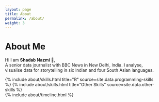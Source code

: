 ```yaml
---
layout: page
title: About
permalink: /about/
weight: 3
---
```


# **About Me**

Hi I am **Shadab Nazmi** :wave:,<br>
A senior data journalist with BBC News in New Delhi, India. I analyse, visualise data for storytelling in six Indian and four South Asian languages.
<div class="row">
{% include about/skills.html title="R" source=site.data.programming-skills %}
{% include about/skills.html title="Other Skills" source=site.data.other-skills %}
</div>

<div class="row">
{% include about/timeline.html %}
</div>

